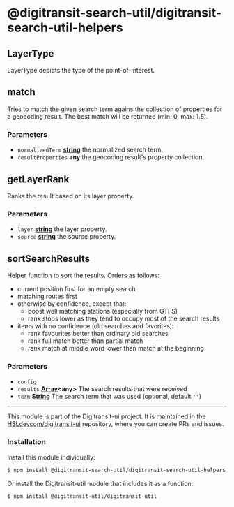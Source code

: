 # @digitransit-search-util/digitransit-search-util-helpers

<!-- Generated by documentation.js. Update this documentation by updating the source code. -->

## LayerType

LayerType depicts the type of the point-of-interest.

## match

Tries to match the given search term agains the collection of properties
for a geocoding result. The best match will be returned (min: 0, max: 1.5).

### Parameters

-   `normalizedTerm` **[string][1]** the normalized search term.
-   `resultProperties` **any** the geocoding result's property collection.

## getLayerRank

Ranks the result based on its layer property.

### Parameters

-   `layer` **[string][1]** the layer property.
-   `source` **[string][1]** the source property.

## sortSearchResults

Helper function to sort the results. Orders as follows:

-   current position first for an empty search
-   matching routes first
-   otherwise by confidence, except that:
    -   boost well matching stations (especially from GTFS)
    -   rank stops lower as they tend to occupy most of the search results
-   items with no confidence (old searches and favorites):
    -   rank favourites better than ordinary old searches
    -   rank full match better than partial match
    -   rank match at middle word lower than match at the beginning

### Parameters

-   `config`  
-   `results` **[Array][2]&lt;any>** The search results that were received
-   `term` **[String][1]** The search term that was used (optional, default `''`)

[1]: https://developer.mozilla.org/docs/Web/JavaScript/Reference/Global_Objects/String

[2]: https://developer.mozilla.org/docs/Web/JavaScript/Reference/Global_Objects/Array

<!-- This file is automatically generated. Please don't edit it directly:
if you find an error, edit the source file (likely index.js), and re-run
./scripts/generate-readmes in the digitransit-util project. -->

---

This module is part of the Digitransit-ui project. It is maintained in the
[HSLdevcom/digitransit-ui](https://github.com/HSLdevcom/digitransit-ui) repository, where you can create
PRs and issues.

### Installation

Install this module individually:

```sh
$ npm install @digitransit-search-util/digitransit-search-util-helpers
```

Or install the Digitransit-util module that includes it as a function:

```sh
$ npm install @digitransit-util/digitransit-util
```
